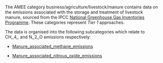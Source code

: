 The AMEE category business/agriculture/livestock/manure contains data on
the emissions associated with the storage and treatment of livestock
manure, sourced from the IPCC [National Greenhouse Gas Inventories
Programme](http://www.ipcc-nggip.iges.or.jp/public/2006gl/pdf/4_Volume4/V4_10_Ch10_Livestock.pdf).
These categories represent *Tier 1* approaches.

The data is organised into the following subcategories which relate to
CH,,4,, and N,,2,,O emissions respectively:

  - [Manure\_associated\_methane\_emissions](Manure_associated_methane_emissions)

<!-- end list -->

  - [Manure\_associated\_nitrous\_oxide\_emissions](Manure_associated_nitrous_oxide_emissions)
